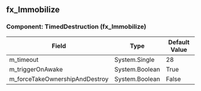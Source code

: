 ## fx_Immobilize

### Component: TimedDestruction (fx_Immobilize)

|Field|Type|Default Value|
|-----|----|-------------|
|m_timeout|System.Single|28|
|m_triggerOnAwake|System.Boolean|True|
|m_forceTakeOwnershipAndDestroy|System.Boolean|False|

